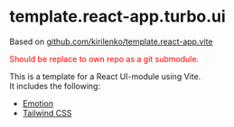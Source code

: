 # template.react-app.turbo.ui

Based on [github.com/kirilenko/template.react-app.vite](https://github.com/kirilenko/template.react-app.vite)

<span style="color: red">Should be replace to own repo as a git submodule.</span>

This is a template for a React UI-module using Vite.  
It includes the following:

- [Emotion](https://emotion.sh/docs/introduction)
- [Tailwind CSS](https://tailwindcss.com/docs)
